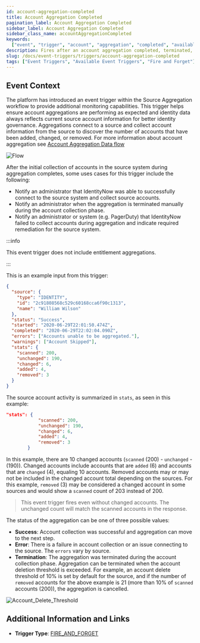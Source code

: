 ```yaml
---
id: account-aggregation-completed
title: Account Aggregation Completed
pagination_label: Account Aggregation Completed
sidebar_label: Account Aggregation Completed
sidebar_class_name: accountAggregationCompleted
keywords:
  ["event", "trigger", "account", "aggregation", "completed", "available"]
description: Fires after an account aggregation completed, terminated, or failed.
slug: /docs/event-triggers/triggers/account-aggregation-completed
tags: ["Event Triggers", "Available Event Triggers", "Fire and Forget"]
---
```


## Event Context

The platform has introduced an event trigger within the Source Aggregation
workflow to provide additional monitoring capabilities. This trigger helps
ensure account aggregations are performing as expected and identity data always
reflects current source account information for better identity governance.
Aggregations connect to a source and collect account information from the source
to discover the number of accounts that have been added, changed, or removed.
For more information about account aggregation see
[Account Aggregation Data flow](https://community.sailpoint.com/t5/Technical-White-Papers/Account-Aggregation-Data-Flow/ta-p/79914#toc-hId-1367430234)

![Flow](./img/aggregation-diagram.png)

After the initial collection of accounts in the source system during aggregation
completes, some uses cases for this trigger include the following:

- Notify an administrator that IdentityNow was able to successfully connect to
  the source system and collect source accounts.
- Notify an administrator when the aggregation is terminated manually during the
  account collection phase.
- Notify an administrator or system (e.g. PagerDuty) that IdentityNow failed to
  collect accounts during aggregation and indicate required remediation for the
  source system.

:::info

This event trigger does not include entitlement aggregations.

:::

This is an example input from this trigger:

```json
{
  "source": {
    "type": "IDENTITY",
    "id": "2c91808568c529c60168cca6f90c1313",
    "name": "William Wilson"
  },
  "status": "Success",
  "started": "2020-06-29T22:01:50.474Z",
  "completed": "2020-06-29T22:02:04.090Z",
  "errors": ["Accounts unable to be aggregated."],
  "warnings": ["Account Skipped"],
  "stats": {
    "scanned": 200,
    "unchanged": 190,
    "changed": 6,
    "added": 4,
    "removed": 3
  }
}
```

The source account activity is summarized in `stats`, as seen in this example:

```JSON
"stats": {
            "scanned": 200,
            "unchanged": 190,
            "changed": 6,
            "added": 4,
            "removed": 3
        }
```

In this example, there are 10 changed accounts (`scanned` (200) - `unchanged` -
(190)). Changed accounts include accounts that are `added` (6) and accounts that
are `changed` (4), equaling 10 accounts. Removed accounts may or may not be
included in the changed account total depending on the sources. For this
example, `removed` (3) may be considered a changed account in some sources and
would show a `scanned` count of 203 instead of 200.

> This event trigger fires even without changed accounts. The unchanged count
> will match the scanned accounts in the response.

The status of the aggregation can be one of three possible values:

- **Success**: Account collection was successful and aggregation can move to the
  next step.
- **Error**: There is a failure in account collection or an issue connecting to
  the source. The `errors` vary by source.
- **Termination**: The aggregation was terminated during the account collection
  phase. Aggregation can be terminated when the account deletion threshold is
  exceeded. For example, an account delete threshold of 10% is set by default
  for the source, and if the number of `removed` accounts for the above example
  is 21 (more than 10% of `scanned` accounts (200)), the aggregation is
  cancelled.

![Account_Delete_Threshold](./img/aggregation-delete-threshold.png)

## Additional Information and Links

- **Trigger Type**: [FIRE_AND_FORGET](../trigger-types.md#fire-and-forget)
<!-- [Input schema](https://developer.sailpoint.com/apis/beta/#section/Account-Aggregation-Completed-Event-Trigger-Input) -->
